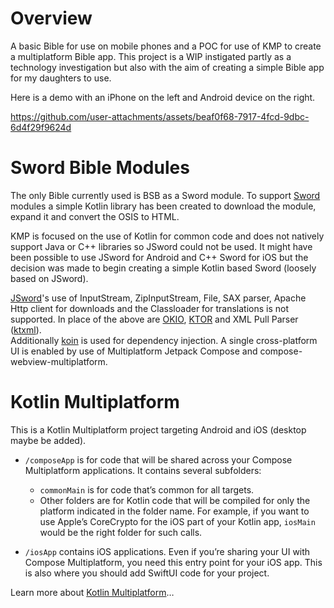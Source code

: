 # Overview

A basic Bible for use on mobile phones and a POC for use of KMP to create a multiplatform Bible app.
This project is a WIP instigated partly as a technology investigation but also with the aim of creating a simple Bible app for my daughters to use.

Here is a demo with an iPhone on the left and Android device on the right.

https://github.com/user-attachments/assets/beaf0f68-7917-4fcd-9dbc-6d4f29f9624d


# Sword Bible Modules

The only Bible currently used is BSB as a Sword module.  To support [Sword](https://www.crosswire.org/sword/index.jsp) modules a simple Kotlin library 
has been created to download the module, expand it and convert the OSIS to HTML.  

KMP is focused on the use of Kotlin for common code and does not natively support Java or C++ libraries so JSword could 
not be used.  It might have been possible to use JSword for Android and C++ Sword for iOS but the 
decision was made to begin creating a simple Kotlin based Sword (loosely based on JSword).

[JSword](https://www.crosswire.org/jsword/)'s use of InputStream, ZipInputStream, File, SAX parser, Apache Http client for downloads and the Classloader for translations is not supported.
In place of the above are [OKIO](https://github.com/square/okio), [KTOR](https://ktor.io/) and XML Pull Parser ([ktxml](https://github.com/kobjects/ktxml)).  
Additionally [koin](https://insert-koin.io/) is used for dependency injection. 
A single cross-platform UI is enabled by use of Multiplatform Jetpack Compose and compose-webview-multiplatform.

# Kotlin Multiplatform

This is a Kotlin Multiplatform project targeting Android and iOS (desktop maybe be added).

* `/composeApp` is for code that will be shared across your Compose Multiplatform applications.
  It contains several subfolders:
  - `commonMain` is for code that’s common for all targets.
  - Other folders are for Kotlin code that will be compiled for only the platform indicated in the folder name.
    For example, if you want to use Apple’s CoreCrypto for the iOS part of your Kotlin app,
    `iosMain` would be the right folder for such calls.

* `/iosApp` contains iOS applications. Even if you’re sharing your UI with Compose Multiplatform, 
  you need this entry point for your iOS app. This is also where you should add SwiftUI code for your project.


Learn more about [Kotlin Multiplatform](https://www.jetbrains.com/help/kotlin-multiplatform-dev/get-started.html)…
